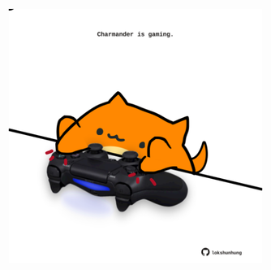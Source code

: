 <!-- built at 14/02/2023, 15:00:47 UTC -->
<p align="center">
  <img width="500" height="500" src="./ReadmeImage.svg">
</p>
